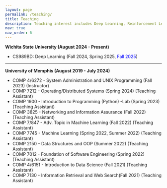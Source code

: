 ```yaml
---
layout: page
permalink: /teaching/
title: Teaching
description: Teaching interest includes Deep Learning, Reinforcement Learning,...
nav: true
nav_order: 6
---
```


**Wichita State University (August 2024 - Present)**
- CS989BD: Deep Learning (Fall 2024, Spring 2025, <span style="color:blue">Fall 2025</span>)


---
**University of Memphis (August 2019 - July 2024)**
- COMP 4/6272 - System Administration and UNIX Programming (Fall 2023) (Instructor)
- COMP 7212 - Operating/Distributed Systems (Spring 2024) (Teaching Assistant)
- COMP 1900 - Introduction to Programming (Python) -Lab (Spring 2023) (Teaching Assistant)
- COMP 3825 - Networking and Information Assurance (Fall 2022) (Teaching Assistant)
- COMP 7/847 - Adv. Topic in Machine Learning (Fall 2022) (Teaching Assistant)
- COMP 7745 - Machine Learning (Spring 2022, Summer 2022) (Teaching Assistant)
- COMP 2150 - Data Structures and OOP (Summer 2022) (Teaching Assistant)
- COMP 7012 - Foundation of Software Engineering (Spring 2022) (Teaching Assistant)
- COMP 4/6151 - Introduction to Data Science (Fall 2021) (Teaching Assistant)
- COMP 7130 - Information Retrieval and Web Search(Fall 2021) (Teaching Assistant)